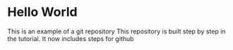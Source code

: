 # Hello World
This is an example of a git repository
This repository is built step by step in the tutorial.
It now includes steps for github
